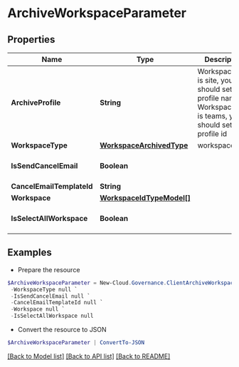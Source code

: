 # ArchiveWorkspaceParameter
## Properties

Name | Type | Description | Notes
------------ | ------------- | ------------- | -------------
**ArchiveProfile** | **String** | WorkspaceType is site, you should set profile name  WorkspaceType is teams, you should set profile id | [optional] 
**WorkspaceType** | [**WorkspaceArchivedType**](WorkspaceArchivedType.md) | workspace type | [optional] 
**IsSendCancelEmail** | **Boolean** |  | [optional] [default to $false]
**CancelEmailTemplateId** | **String** |  | [optional] 
**Workspace** | [**WorkspaceIdTypeModel[]**](WorkspaceIdTypeModel.md) |  | [optional] 
**IsSelectAllWorkspace** | **Boolean** |  | [optional] [default to $false]

## Examples

- Prepare the resource
```powershell
$ArchiveWorkspaceParameter = New-Cloud.Governance.ClientArchiveWorkspaceParameter  -ArchiveProfile null `
 -WorkspaceType null `
 -IsSendCancelEmail null `
 -CancelEmailTemplateId null `
 -Workspace null `
 -IsSelectAllWorkspace null
```

- Convert the resource to JSON
```powershell
$ArchiveWorkspaceParameter | ConvertTo-JSON
```

[[Back to Model list]](../README.md#documentation-for-models) [[Back to API list]](../README.md#documentation-for-api-endpoints) [[Back to README]](../README.md)

